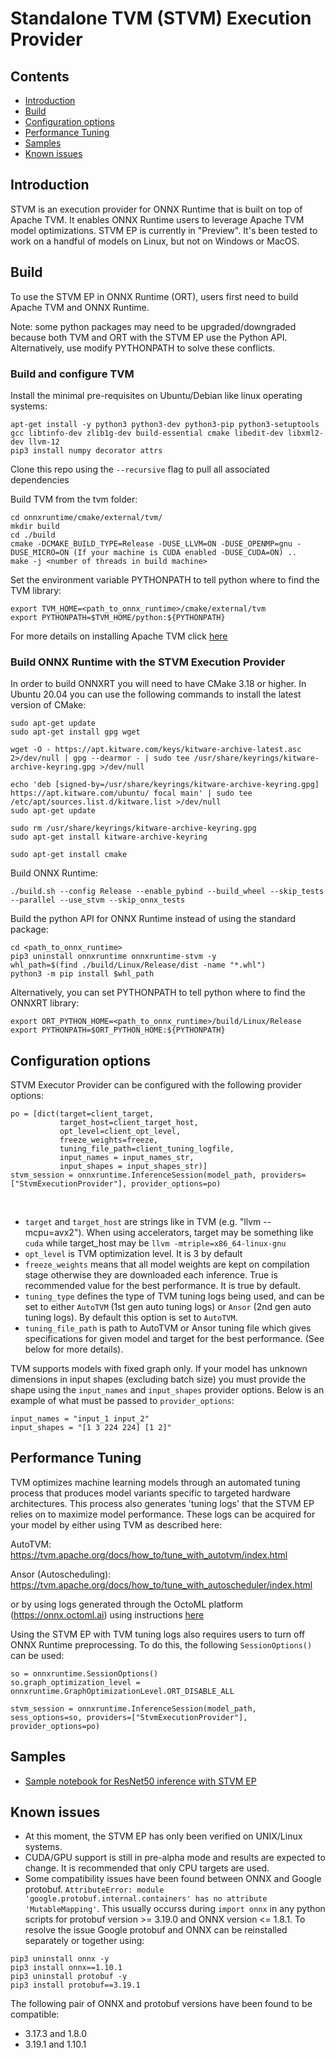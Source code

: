 # Standalone TVM (STVM) Execution Provider

## Contents

- [Introduction](#introduction)
- [Build](#build)
- [Configuration options](#configuration-option)
- [Performance Tuning](#performance-tuning)
- [Samples](#samples)
- [Known issues](#known-issues)


## Introduction

STVM is an execution provider for ONNX Runtime that is built on top of Apache TVM. It enables ONNX Runtime users to leverage Apache TVM model optimizations.
STVM EP is currently in "Preview". It's been tested to work on a handful of models on Linux, but not on Windows or MacOS.

## Build

To use the STVM EP in ONNX Runtime (ORT), users first need to build Apache TVM and ONNX Runtime.

Note: some python packages may need to be upgraded/downgraded because both TVM and ORT with the STVM EP use the Python API. Alternatively, use modify PYTHONPATH to solve these conflicts. 

### Build and configure TVM

Install the minimal pre-requisites on Ubuntu/Debian like linux operating systems:
```
apt-get install -y python3 python3-dev python3-pip python3-setuptools gcc libtinfo-dev zlib1g-dev build-essential cmake libedit-dev libxml2-dev llvm-12
pip3 install numpy decorator attrs
```

Clone this repo using the `--recursive` flag to pull all associated dependencies


Build TVM from the tvm folder:

```
cd onnxruntime/cmake/external/tvm/
mkdir build
cd ./build
cmake -DCMAKE_BUILD_TYPE=Release -DUSE_LLVM=ON -DUSE_OPENMP=gnu -DUSE_MICRO=ON (If your machine is CUDA enabled -DUSE_CUDA=ON) ..
make -j <number of threads in build machine>
```

Set the environment variable PYTHONPATH to tell python where to find the TVM library:

```
export TVM_HOME=<path_to_onnx_runtime>/cmake/external/tvm
export PYTHONPATH=$TVM_HOME/python:${PYTHONPATH}
```

For more details on installing Apache TVM click [here](https://tvm.apache.org/docs/install/from_source.html)

### Build ONNX Runtime with the STVM Execution Provider

In order to build ONNXRT you will need to have CMake 3.18 or higher. In Ubuntu 20.04 you can use the following commands to install the latest version of CMake:

```
sudo apt-get update
sudo apt-get install gpg wget

wget -O - https://apt.kitware.com/keys/kitware-archive-latest.asc 2>/dev/null | gpg --dearmor - | sudo tee /usr/share/keyrings/kitware-archive-keyring.gpg >/dev/null

echo 'deb [signed-by=/usr/share/keyrings/kitware-archive-keyring.gpg] https://apt.kitware.com/ubuntu/ focal main' | sudo tee /etc/apt/sources.list.d/kitware.list >/dev/null
sudo apt-get update

sudo rm /usr/share/keyrings/kitware-archive-keyring.gpg
sudo apt-get install kitware-archive-keyring

sudo apt-get install cmake
```

Build ONNX Runtime:
```
./build.sh --config Release --enable_pybind --build_wheel --skip_tests --parallel --use_stvm --skip_onnx_tests
```

Build the python API for ONNX Runtime instead of using the standard package:
```
cd <path_to_onnx_runtime>
pip3 uninstall onnxruntime onnxruntime-stvm -y
whl_path=$(find ./build/Linux/Release/dist -name "*.whl")
python3 -m pip install $whl_path
```
Alternatively, you can set PYTHONPATH to tell python where to find the ONNXRT library:
```
export ORT_PYTHON_HOME=<path_to_onnx_runtime>/build/Linux/Release
export PYTHONPATH=$ORT_PYTHON_HOME:${PYTHONPATH}
```

## Configuration options
STVM Executor Provider can be configured with the following provider options:
```
po = [dict(target=client_target,
           target_host=client_target_host,
           opt_level=client_opt_level,
           freeze_weights=freeze,
           tuning_file_path=client_tuning_logfile,
           input_names = input_names_str,
           input_shapes = input_shapes_str)]
stvm_session = onnxruntime.InferenceSession(model_path, providers=["StvmExecutionProvider"], provider_options=po)
```
<br>

- `target` and `target_host` are strings like in TVM (e.g. "llvm --mcpu=avx2"). When using accelerators, target may be something like `cuda` while target_host may be `llvm -mtriple=x86_64-linux-gnu`
- `opt_level` is TVM optimization level. It is 3 by default
- `freeze_weights` means that all model weights are kept on compilation stage otherwise they are downloaded each inference. True is recommended value for the best performance. It is true by default.
- `tuning_type` defines the type of TVM tuning logs being used, and can be set to either `AutoTVM` (1st gen auto tuning logs) or `Ansor` (2nd gen auto tuning logs). By default this option is set to `AutoTVM`.
- `tuning_file_path` is path to AutoTVM or Ansor tuning file which gives specifications for given model and target for the best performance. (See below for more details).

TVM supports models with fixed graph only. If your model has unknown dimensions in input shapes (excluding batch size) you must provide the shape using the `input_names` and `input_shapes` provider options. Below is an example of what must be passed to `provider_options`:
```
input_names = "input_1 input_2"
input_shapes = "[1 3 224 224] [1 2]"
```

## Performance Tuning
TVM optimizes machine learning models through an automated tuning process that produces model variants specific to targeted hardware architectures.  This process also generates 'tuning logs' that the STVM EP relies on to maximize model performance. These logs can be acquired for your model by either using TVM as described here:

AutoTVM:
https://tvm.apache.org/docs/how_to/tune_with_autotvm/index.html

Ansor (Autoscheduling):
https://tvm.apache.org/docs/how_to/tune_with_autoscheduler/index.html

or by using logs generated through the OctoML platform (https://onnx.octoml.ai) using instructions [here](https://help.octoml.ai/en/articles/5814452-using-octoml-platform-logs-with-onnx-rt-tvm-ep)

Using the STVM EP with TVM tuning logs also requires users to turn off ONNX Runtime preprocessing.  To do this, the following `SessionOptions()` can be used:
```
so = onnxruntime.SessionOptions()
so.graph_optimization_level = onnxruntime.GraphOptimizationLevel.ORT_DISABLE_ALL

stvm_session = onnxruntime.InferenceSession(model_path, sess_options=so, providers=["StvmExecutionProvider"], provider_options=po)
```

## Samples
- [Sample notebook for ResNet50 inference with STVM EP](https://github.com/octoml/onnxruntime/blob/STVM_EP_PR/docs/python/inference/notebooks/onnxruntime-stvm-tutorial.ipynb)

## Known issues
- At this moment, the STVM EP has only been verified on UNIX/Linux systems.
- CUDA/GPU support is still in pre-alpha mode and results are expected to change. It is recommended that only CPU targets are used.
- Some compatibility issues have been found between ONNX and Google protobuf. `AttributeError: module 'google.protobuf.internal.containers' has no attribute 'MutableMapping'`. This usually occurss during `import onnx` in any python scripts for protobuf version >= 3.19.0 and ONNX version <= 1.8.1. To resolve the issue Google protobuf and ONNX can be reinstalled separately or together using:
```
pip3 uninstall onnx -y
pip3 install onnx==1.10.1
pip3 uninstall protobuf -y
pip3 install protobuf==3.19.1
```

The following pair of ONNX and protobuf versions have been found to be compatible:
- 3.17.3 and 1.8.0
- 3.19.1 and 1.10.1